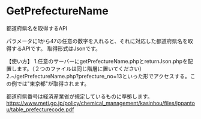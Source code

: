 # GetPrefectureName
都道府県名を取得するAPI

パラメータに1から47の任意の数字を入れると、それに対応した都道府県名を取得するAPIです。
取得形式はJsonです。

【使い方】
1.任意のサーバーにgetPrefectureName.phpとreturnJson.phpを配置します。（２つのファイルは同じ階層に置いてください）
2.~/getPrefectureName.php?prefecture_no=13といった形でアクセスする。この例では"東京都"が取得されます。

都道府県番号は経済産業省が規定しているものに準拠します。
https://www.meti.go.jp/policy/chemical_management/kasinhou/files/ippantou/table_prefecturecode.pdf
